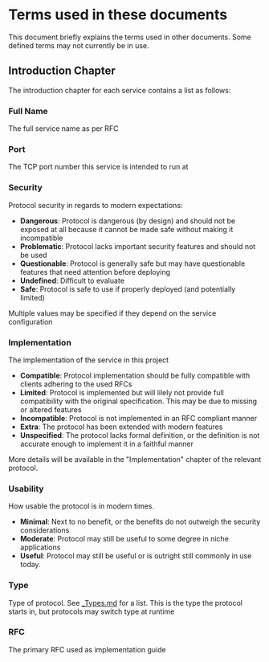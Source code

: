 # Terms used in these documents

This document briefly explains the terms used in other documents.
Some defined terms may not currently be in use.

## Introduction Chapter

The introduction chapter for each service contains a list as follows:

### Full Name

The full service name as per RFC

### Port

The TCP port number this service is intended to run at

### Security

Protocol security in regards to modern expectations:

- **Dangerous**: Protocol is dangerous (by design) and should not be exposed at all because it cannot be made safe without making it incompatible
- **Problematic**: Protocol lacks important security features and should not be used
- **Questionable**: Protocol is generally safe but may have questionable features that need attention before deploying
- **Undefined**: Difficult to evaluate
- **Safe**: Protocol is safe to use if properly deployed (and potentially limited)

Multiple values may be specified if they depend on the service configuration

### Implementation

The implementation of the service in this project

- **Compatible**: Protocol implementation should be fully compatible with clients adhering to the used RFCs
- **Limited**: Protocol is implemented but will lilely not provide full compatibility with the original specification. This may be due to missing or altered features
- **Incompatible**: Protocol is not implemented in an RFC compliant manner
- **Extra**: The protocol has been extended with modern features
- **Unspecified**: The protocol lacks formal definition, or the definition is not accurate enough to implement it in a faithful manner

More details will be available in the "Implementation" chapter of the relevant protocol.

### Usability

How usable the protocol is in modern times.

- **Minimal**: Next to no benefit, or the benefits do not outweigh the security considerations
- **Moderate**: Protocol may still be useful to some degree in niche applications
- **Useful**: Protocol may still be useful or is outright still commonly in use today.

### Type

Type of protocol. See [_Types.md](_Types.md) for a list.
This is the type the protocol starts in, but protocols may switch type at runtime

### RFC

The primary RFC used as implementation guide
